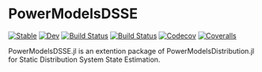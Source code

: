 # PowerModelsDSSE

[![Stable](https://img.shields.io/badge/docs-stable-blue.svg)](https://timmyfaraday.github.io/PowerModelsDSSE.jl/stable)
[![Dev](https://img.shields.io/badge/docs-dev-blue.svg)](https://timmyfaraday.github.io/PowerModelsDSSE.jl/dev)
[![Build Status](https://travis-ci.com/timmyfaraday/PowerModelsDSSE.jl.svg?branch=master)](https://travis-ci.com/timmyfaraday/PowerModelsDSSE.jl)
[![Build Status](https://ci.appveyor.com/api/projects/status/github/timmyfaraday/PowerModelsDSSE.jl?svg=true)](https://ci.appveyor.com/project/timmyfaraday/PowerModelsDSSE-jl)
[![Codecov](https://codecov.io/gh/timmyfaraday/PowerModelsDSSE.jl/branch/master/graph/badge.svg)](https://codecov.io/gh/timmyfaraday/PowerModelsDSSE.jl)
[![Coveralls](https://coveralls.io/repos/github/timmyfaraday/PowerModelsDSSE.jl/badge.svg?branch=master)](https://coveralls.io/github/timmyfaraday/PowerModelsDSSE.jl?branch=master)

PowerModelsDSSE.jl is an extention package of PowerModelsDistribution.jl for
Static Distribution System State Estimation. 
